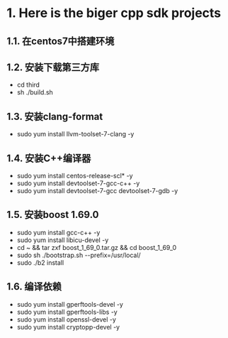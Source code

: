 
# 1. Here is the biger cpp sdk projects

## 1.1. 在centos7中搭建环境

## 1.2. 安装下载第三方库

* cd third  
* sh ./build.sh

## 1.3. 安装clang-format

* sudo yum install llvm-toolset-7-clang -y

## 1.4. 安装C++编译器

* sudo yum install centos-release-scl* -y
* sudo yum install devtoolset-7-gcc-c++ -y
* sudo yum install devtoolset-7-gcc devtoolset-7-gdb -y

## 1.5. 安装boost 1.69.0

* sudo yum install gcc-c++ -y
* sudo yum install libicu-devel -y
* cd ~ && tar zxf boost_1_69_0.tar.gz && cd boost_1_69_0
* sudo sh ./bootstrap.sh --prefix=/usr/local/
* sudo ./b2 install

## 1.6. 编译依赖

* sudo yum install gperftools-devel -y
* sudo yum install gperftools-libs -y
* sudo yum install openssl-devel -y
* sudo yum install cryptopp-devel -y
